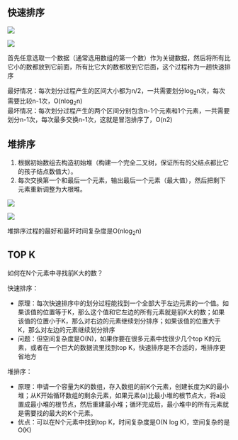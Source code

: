 ## 快速排序
![](https://github.com/xbox1994/2018-Java-Interview/raw/master/images/j5.jpg)

![](https://github.com/xbox1994/2018-Java-Interview/raw/master/images/quicksort.gif)

首先任意选取一个数据（通常选用数组的第一个数）作为关键数据，然后将所有比它小的数都放到它前面，所有比它大的数都放到它后面，这个过程称为一趟快速排序

最好情况：每次划分过程产生的区间大小都为n/2，一共需要划分log<sub>2</sub>n次，每次需要比较n-1次，O(nlog<sub>2</sub>n)  
最坏情况：每次划分过程产生的两个区间分别包含n-1个元素和1个元素，一共需要划分n-1次，每次最多交换n-1次，这就是冒泡排序了，O(n2)

## 堆排序

1. 根据初始数组去构造初始堆（构建一个完全二叉树，保证所有的父结点都比它的孩子结点数值大）。
2. 每次交换第一个和最后一个元素，输出最后一个元素（最大值），然后把剩下元素重新调整为大根堆。 
  
![](https://github.com/xbox1994/2018-Java-Interview/raw/master/images/j11.png)

![](https://github.com/xbox1994/2018-Java-Interview/raw/master/images/heapsort.gif)

堆排序过程的最好和最坏时间复杂度是O(nlog<sub>2</sub>n)

## TOP K
如何在N个元素中寻找前K大的数？

快速排序：

* 原理：每次快速排序中的划分过程能找到一个全部大于左边元素的一个值。如果该值的位置等于K，那么这个值和它左边的所有元素就是前K大的数；如果该值的位置小于K，那么对右边的元素继续划分排序；如果该值的位置大于K，那么对左边的元素继续划分排序
* 问题：但空间复杂度是O(N)，如果你要在很多元素中找很少几个top K的元素，或者在一个巨大的数据流里找到top K，快速排序是不合适的，堆排序更省地方

堆排序：
* 原理：申请一个容量为K的数组，存入数组的前K个元素，创建长度为K的最小堆；从K开始循环数组的剩余元素，如果元素(a)比最小堆的根节点大，将a设置成最小堆的根节点，然后重建最小堆；循环完成后，最小堆中的所有元素就是需要找的最大的K个元素。
* 优点：可以在N个元素中找到top K，时间复杂度是O(N log K)，空间复杂的是O(K)
